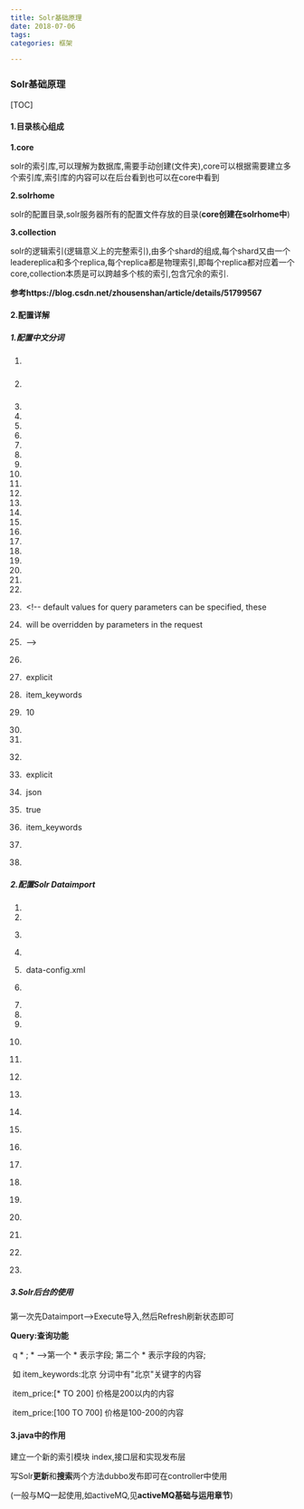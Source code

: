 ```yaml
---
title: Solr基础原理
date: 2018-07-06
tags: 
categories: 框架

---
```




### Solr基础原理 ###

[TOC]

#### 1.目录核心组成 ####

**1.core**

​	solr的索引库,可以理解为数据库,需要手动创建(文件夹),core可以根据需要建立多个索引库,索引库的内容可以在后台看到也可以在core中看到

**2.solrhome**

​	solr的配置目录,solr服务器所有的配置文件存放的目录(**core创建在solrhome中**)

**3.collection**

​	solr的逻辑索引(逻辑意义上的完整索引),由多个shard的组成,每个shard又由一个leadereplica和多个replica,每个replica都是物理索引,即每个replica都对应着一个core,collection本质是可以跨越多个核的索引,包含冗余的索引.



**参考https://blog.csdn.net/zhousenshan/article/details/51799567**



#### 2.配置详解 ####



##### 1.配置中文分词 #####

1. <fieldType name="text_ik" class="solr.TextField">   <!-- text_ik 中文分词包的引用名 -->
2.   <analyzer class="org.wltea.analyzer.lucene.IKAnalyzer"/>  <!-- 中文分词包 -->
3. </fieldType>
4. <!-- 字段title 使用中文分词 stored="true"下载并索引 -->
5. <field name="item_title" type="text_ik" indexed="true" stored="true"/> 
6. <!-- 字段price 使用long类型 -->
7. <field name="item_price"  type="long" indexed="true" stored="true"/>
8. <!-- city_id 使用long类型 -->
9. <field name="item_city_id"  type="long" indexed="true" stored="true"/> 
10. <!-- city_name 因为城市名固定,所以不需要分词,String即可 -->
11. <field name="item_city_name" type="string" indexed="true" stored="true" />
12. <!-- image 图片地址,String类型 -->
13. <field name="item_image" type="string" indexed="true" stored="true" />
14. <!-- content 中文分词 stored="false"(不下载,但可以索引) -->
15. <field name="item_content" type="text_ik" indexed="true" stored="false" />
16. <!-- item_keywords 自定义查询名(关键字);可以根据title||city_name||content来查询 -->
17. <field name="item_keywords" type="text_ik" indexed="true" stored="false" multiValued="true"/>
18. <copyField source="item_title" dest="item_keywords"/>
19. <copyField source="item_city_name" dest="item_keywords"/>
20. <copyField source="item_content" dest="item_keywords"/>





1. <!-- 默认使用item_keywords(Solr后台分词查询中显示自定义的字段) -->
2. <requestHandler name="/select" class="solr.SearchHandler">
3. ​    <!-- default values for query parameters can be specified, these
4. ​         will be overridden by parameters in the request
5. ​      -->
6. ​     <lst name="defaults">
7. ​       <str name="echoParams">explicit</str>
8. ​       <str name="df">item_keywords</str>
9. ​        <int name="rows">10</int>



1. <!-- 默认使用item_keywords(开启查询) -->
2. <requestHandler name="/query" class="solr.SearchHandler">
3. ​     <lst name="defaults">
4. ​       <str name="echoParams">explicit</str>
5. ​       <str name="wt">json</str>
6. ​       <str name="indent">true</str>
7. ​       <str name="df">item_keywords</str>
8. ​     </lst>
9. </requestHandler>



##### 2.配置Solr Dataimport #####

1. <!-- dataimport 开启Solr连接数据库功能 -->
2. <requestHandler  name="/dataimport" class="org.apache.solr.handler.dataimport.DataImportHandler"> 
3. ​    <lst name="defaults">      
4. <!-- dataimport读取data-config.xml设定的JDBC配置文件 -->   
5. ​         <str name="config">data-config.xml</str> 
6. ​     </lst>         
7. </requestHandler>  



1. <dataConfig>       
2. <!-- JDBC配置 -->
3. ​    <dataSource type="JdbcDataSource" driver="com.mysql.jdbc.Driver" url="jdbc:mysql://localhost:3306/travel_db?characterEncoding=utf-8" user="root" password="root" batchSize="-1"/>   
4. ​    <document>   
5. <!-- 查询语句(全表查询)字段,并匹配分词中设定的name -->  
6. ​        <entity name="hotel" query="select ID,TITLE,PRICE,IMAGE,CITY_NAME, CITY_ID from HOTEL" dataSource="JdbcDataSource">        
7. ​            <field column="ID" name="id" /> 
8. ​            <field column="TITLE" name="item_title" /> 
9. ​                            <field column="PRICE" name="item_price" /> 
10. ​                            <field column="CONTENT" name="item_content" />
11. <field column="IMAGE" name="item_image" />
12. ​                            <field column="CITY_NAME" name="item_city_name" />
13. <field column="CITY_ID" name="item_city_id" />
14. ​         </entity>       
15. ​    </document>        
16. </dataConfig>  



##### 3.Solr后台的使用 #####

第一次先Dataimport-->Execute导入,然后Refresh刷新状态即可

**Query:查询功能** 

​	q  * ; *    -->第一个 * 表示字段; 第二个 * 表示字段的内容;  

​	如    item_keywords:北京   分词中有"北京"关键字的内容

​		item_price:[* TO 200]  价格是200以内的内容

​		item_price:[100 TO 700]  价格是100-200的内容



#### 3.java中的作用 ####

建立一个新的索引模块 index,接口层和实现发布层

写Solr**更新**和**搜索**两个方法dubbo发布即可在controller中使用

(一般与MQ一起使用,如activeMQ,见**activeMQ基础与运用章节**)







